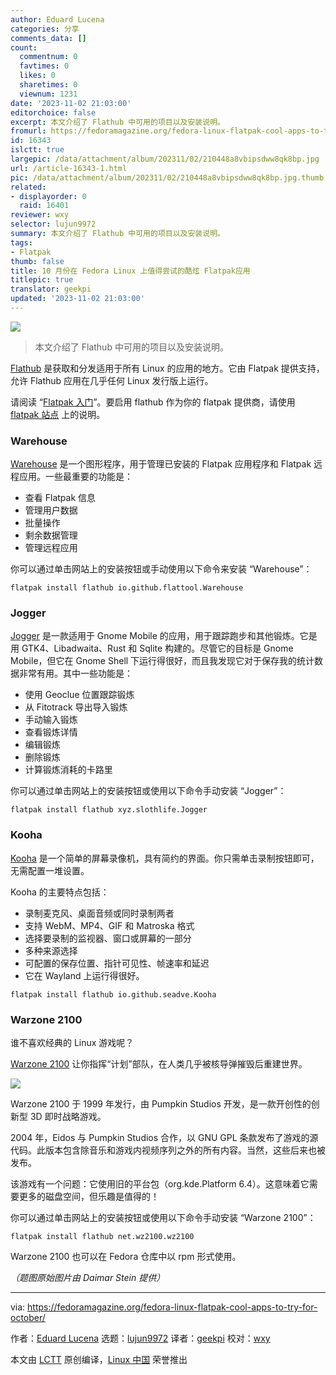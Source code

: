 ```yaml
---
author: Eduard Lucena
categories: 分享
comments_data: []
count:
  commentnum: 0
  favtimes: 0
  likes: 0
  sharetimes: 0
  viewnum: 1231
date: '2023-11-02 21:03:00'
editorchoice: false
excerpt: 本文介绍了 Flathub 中可用的项目以及安装说明。
fromurl: https://fedoramagazine.org/fedora-linux-flatpak-cool-apps-to-try-for-october/
id: 16343
islctt: true
largepic: /data/attachment/album/202311/02/210448a8vbipsdww8qk8bp.jpg
url: /article-16343-1.html
pic: /data/attachment/album/202311/02/210448a8vbipsdww8qk8bp.jpg.thumb.jpg
related:
- displayorder: 0
  raid: 16401
reviewer: wxy
selector: lujun9972
summary: 本文介绍了 Flathub 中可用的项目以及安装说明。
tags:
- Flatpak
thumb: false
title: 10 月份在 Fedora Linux 上值得尝试的酷炫 Flatpak应用
titlepic: true
translator: geekpi
updated: '2023-11-02 21:03:00'
---
```


![](/data/attachment/album/202311/02/210448a8vbipsdww8qk8bp.jpg)



> 
> 本文介绍了 Flathub 中可用的项目以及安装说明。
> 
> 
> 


[Flathub](https://flathub.org) 是获取和分发适用于所有 Linux 的应用的地方。它由 Flatpak 提供支持，允许 Flathub 应用在几乎任何 Linux 发行版上运行。


请阅读 “[Flatpak 入门](https://fedoramagazine.org/getting-started-flatpak/)”。要启用 flathub 作为你的 flatpak 提供商，请使用 [flatpak 站点](https://flatpak.org/setup/Fedora) 上的说明。


### Warehouse


[Warehouse](https://flathub.org/apps/io.github.flattool.Warehouse) 是一个图形程序，用于管理已安装的 Flatpak 应用程序和 Flatpak 远程应用。一些最重要的功能是：


* 查看 Flatpak 信息
* 管理用户数据
* 批量操作
* 剩余数据管理
* 管理远程应用


你可以通过单击网站上的安装按钮或手动使用以下命令来安装 “Warehouse”：



```
flatpak install flathub io.github.flattool.Warehouse

```

### Jogger


[Jogger](https://flathub.org/apps/xyz.slothlife.Jogger) 是一款适用于 Gnome Mobile 的应用，用于跟踪跑步和其他锻炼。它是用 GTK4、Libadwaita、Rust 和 Sqlite 构建的。尽管它的目标是 Gnome Mobile，但它在 Gnome Shell 下运行得很好，而且我发现它对于保存我的统计数据非常有用。其中一些功能是：


* 使用 Geoclue 位置跟踪锻炼
* 从 Fitotrack 导出导入锻炼
* 手动输入锻炼
* 查看锻炼详情
* 编辑锻炼
* 删除锻炼
* 计算锻炼消耗的卡路里


你可以通过单击网站上的安装按钮或使用以下命令手动安装 “Jogger”：



```
flatpak install flathub xyz.slothlife.Jogger

```

### Kooha


[Kooha](https://flathub.org/apps/io.github.seadve.Kooha) 是一个简单的屏幕录像机，具有简约的界面。你只需单击录制按钮即可，无需配置一堆设置。


Kooha 的主要特点包括：


* 录制麦克风、桌面音频或同时录制两者
* 支持 WebM、MP4、GIF 和 Matroska 格式
* 选择要录制的监视器、窗口或屏幕的一部分
* 多种来源选择
* 可配置的保存位置、指针可见性、帧速率和延迟
* 它在 Wayland 上运行得很好。



```
flatpak install flathub io.github.seadve.Kooha

```

### Warzone 2100


谁不喜欢经典的 Linux 游戏呢？


[Warzone 2100](https://flathub.org/apps/net.wz2100.wz2100) 让你指挥“计划”部队，在人类几乎被核导弹摧毁后重建世界。


![](/data/attachment/album/202311/02/210340vdh2a3aohtagxexx.jpg)


Warzone 2100 于 1999 年发行，由 Pumpkin Studios 开发，是一款开创性的创新型 3D 即时战略游戏。


2004 年，Eidos 与 Pumpkin Studios 合作，以 GNU GPL 条款发布了游戏的源代码。此版本包含除音乐和游戏内视频序列之外的所有内容。当然，这些后来也被发布。


该游戏有一个问题：它使用旧的平台包（org.kde.Platform 6.4）。这意味着它需要更多的磁盘空间，但乐趣是值得的！


你可以通过单击网站上的安装按钮或使用以下命令手动安装 “Warzone 2100”：



```
flatpak install flathub net.wz2100.wz2100

```

Warzone 2100 也可以在 Fedora 仓库中以 rpm 形式使用。


*（题图原始图片由 Daimar Stein 提供）*




---


via: <https://fedoramagazine.org/fedora-linux-flatpak-cool-apps-to-try-for-october/>


作者：[Eduard Lucena](https://fedoramagazine.org/author/x3mboy/) 选题：[lujun9972](https://github.com/lujun9972) 译者：[geekpi](https://github.com/geekpi) 校对：[wxy](https://github.com/wxy)


本文由 [LCTT](https://github.com/LCTT/TranslateProject) 原创编译，[Linux 中国](https://linux.cn/) 荣誉推出